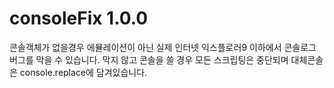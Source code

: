 # consoleFix 1.0.0
콘솔객체가 없을경우 에뮬레이션이 아닌 실제 인터넷 익스플로러9 이하에서 콘솔로그 버그를 막을 수 있습니다. 막지 않고 콘솔을 쓸 경우 모든 스크립팅은 중단되며 대체콘솔은 console.replace에 담겨있습니다.